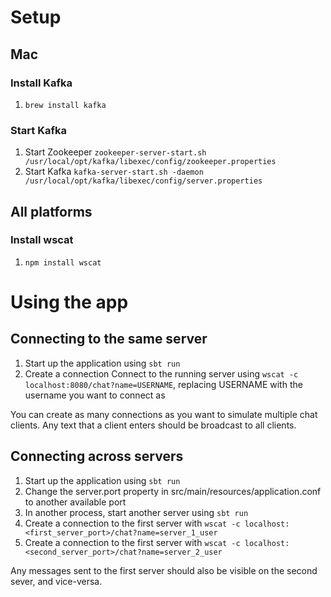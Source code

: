 # Setup

## Mac
### Install Kafka
1. `brew install kafka`

### Start Kafka
1. Start Zookeeper
`zookeeper-server-start.sh /usr/local/opt/kafka/libexec/config/zookeeper.properties`
2. Start Kafka
`kafka-server-start.sh -daemon /usr/local/opt/kafka/libexec/config/server.properties`

## All platforms

### Install wscat
1. `npm install wscat`

# Using the app

## Connecting to the same server

1. Start up the application using `sbt run`
2. Create a connection Connect to the running server using `wscat -c localhost:8080/chat?name=USERNAME`, replacing USERNAME with the username you want to connect as

You can create as many connections as you want to simulate multiple chat clients. Any text that a client enters should be broadcast to all clients.

## Connecting across servers
1. Start up the application using `sbt run`
2. Change the server.port property in src/main/resources/application.conf to another available port
3. In another process, start another server using `sbt run`
4. Create a connection to the first server with `wscat -c localhost:<first_server_port>/chat?name=server_1_user`
5. Create a connection to the first server with `wscat -c localhost:<second_server_port>/chat?name=server_2_user`

Any messages sent to the first server should also be visible on the second sever, and vice-versa.
